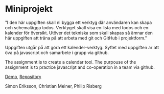 # Miniprojekt
"I den här uppgiften skall ni bygga ett verktyg där användaren kan skapa och schemalägga todos. Verktyget skall visa en lista med todos och en kalender för översikt. Utöver det tekniska som skall skapas så ämnar den här uppgiften att träna på att arbeta med git och GitHub i projektform."

Uppgiften utgår på att göra ett kalender-verktyg. Syftet med uppgiften är att öva på javascript och samarbete i grupp via github.

The assignment is to create a calendar tool. The purpouse of the assignment is to practice javascript and co-operation in a team via github.

[Demo](https://prisberg.github.io/Miniprojekt/),
[Repository](https://github.com/Prisberg/Miniprojekt)


Simon Eriksson,
Christian Meiner,
Philip Risberg

